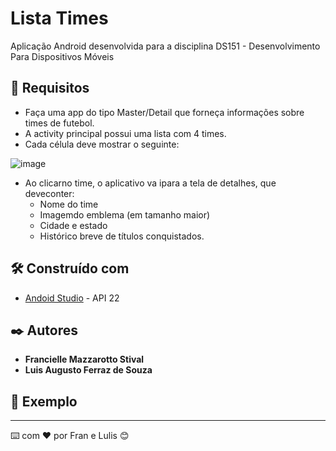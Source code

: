 # Lista Times

Aplicação Android desenvolvida para a disciplina DS151 - Desenvolvimento Para Dispositivos Móveis

## 🚀 Requisitos

* Faça uma app do tipo Master/Detail que forneça informações sobre times de futebol.
* A activity principal possui uma lista com 4 times.
* Cada célula deve mostrar o seguinte:

![image](https://user-images.githubusercontent.com/66281304/178609096-2dcca0e1-d6d7-422a-8400-4f449d7f0304.png)

* Ao clicarno time, o aplicativo va ipara a tela de detalhes, que deveconter:
  * Nome do time 
  * Imagemdo emblema (em tamanho maior)
  * Cidade e estado
  * Histórico breve de títulos conquistados.

## 🛠️ Construído com

* [Andoid Studio](https://developer.android.com/studio) - API 22

## ✒️ Autores

* **Francielle Mazzarotto Stival** 
* **Luis Augusto Ferraz de Souza**

## 📄 Exemplo


---
⌨️ com ❤️ por Fran e Lulis 😊
